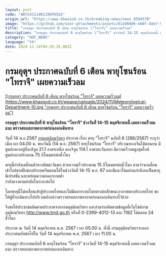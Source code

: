 ```yaml
---
layout: post
code: "ART2411140119GPD5O2"
origin_url: "https://www.khaosod.co.th/breaking-news/news_9504570"
image: "https://github.com/user-attachments/assets/613d60d6-eb0f-4de7-9f0e-33f877217b6c"
title: "กรมอุตุฯ ประกาศฉบับที่ 6 เตือน พายุโซนร้อน \"โทราจี\" เผยความเร็วลม"
description: "กรมอุตุฯ ประกาศฉบับที่ 6 พายุโซนร้อน \"โทราจี\" ช่วงวันที่ 14-15 พฤศจิกายนนี้ เผยความเร็วลม แนะ ตรวจสอบสภาพอากาศก่อนออกเดินทาง "
category: "HOT_NEWS"
language: "th"
date: 2024-11-14T04:35:35.001Z
---
```


# กรมอุตุฯ ประกาศฉบับที่ 6 เตือน พายุโซนร้อน "โทราจี" เผยความเร็วลม

[![กรมอุตุฯ ประกาศฉบับที่ 6 เตือน พายุโซนร้อน "โทราจี" เผยความเร็วลม](https://www.khaosod.co.th/wpapp/uploads/2024/11/Meteorological-Department-10.jpg "กรมอุตุฯ ประกาศฉบับที่ 6 เตือน พายุโซนร้อน "โทราจี" เผยความเร็วลม")](https://www.khaosod.co.th/wpapp/uploads/2024/11/Meteorological-Department-10.jpg)

**กรมอุตุฯ ประกาศฉบับที่ 6 พายุโซนร้อน “โทราจี” ช่วงวันที่ 14-15 พฤศจิกายนนี้ เผยความเร็วลม แนะ ตรวจสอบสภาพอากาศก่อนออกเดินทาง**

วันที่ 14 พ.ย.2567 [กรมอุตุนิยมวิทยา](https://www.tmd.go.th/) ประกาศ เรื่อง พายุ “โทราจี” ฉบับที่ 6 (286/2567) ระบุว่า เมื่อเวลา 04.00 น. ของวันนี้ (14 พ.ย. 2567) พายุโซนร้อน “โทราจี” บริเวณทะเลจีนใต้ตอนบน มีศูนย์กลางอยู่ที่ละติจูด 21.1 องศาเหนือ ลองจิจูด 114.1 องศาตะวันออก มีความเร็วลมสูงสุดใกล้ศูนย์กลางประมาณ 75 กิโลเมตรต่อชั่วโมง

พายุนี้กำลังเคลื่อนตัวทางทิศตะวันตก ด้วยความเร็วประมาณ 15 กิโลเมตรต่อชั่วโมง คาดว่าจะเคลื่อนเข้าใกล้ชายฝั่งของประเทศจีนตอนใต้ในช่วงวันที่ 14-15 พ.ย. 67 และมีแนวโน้มอ่อนกำลังลงเป็นพายุดีเปรสชัน และหย่อมความกดอากาศต่ำ  
กำลังแรงตามลำดับในระยะต่อไป

โดยพายุนี้ไม่เคลื่อนเข้าสู่ประเทศไทยและไม่มีผลกระทบโดยตรงต่อลักษณะอากาศของประเทศไทย ขอให้ผู้ที่จะเดินทางไปบริเวณดังกล่าวตรวจสอบสภาพอากาศก่อนออกเดินทางไว้ด้วย

จึงขอให้ประชาชนติดตามประกาศจากกรมอุตุนิยมวิทยา และสามารถติดตามข้อมูลที่เว็บไซต์กรมอุตุนิยมวิทยา http://www.tmd.go.th หรือที่ 0-2399-4012-13 และ 1182 ได้ตลอด 24 ชั่วโมง

ประกาศ ณ วันที่ 14 พฤศจิกายน พ.ศ. 2567 เวลา 05.00 น. ทั้งนี้ กรมอุตุนิยมวิทยาจะออกประกาศฉบับต่อไปใน วันที่ 14 พฤศจิกายน พ.ศ. 2567 เวลา 11.00 น.

กรมอุตุฯ ประกาศฉบับที่ 6 พายุโซนร้อน “โทราจี” ช่วงวันที่ 14-15 พฤศจิกายนนี้ เผยความเร็วลม แนะ ตรวจสอบสภาพอากาศก่อนออกเดินทาง